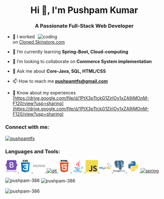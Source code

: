 <h1 align="center"> Hi 👋, I'm Pushpam Kumar</h1>
<h3 align="center">A Passionate Full-Stack Web Developer</h3>
<img align="right" alt="coding" width="400" src="https://camo.githubusercontent.com/8bf6f6d78abc81fcf9c49f10649423e73ea44bc248e83aaae8759d401c829a84/68747470733a2f2f70687973696373677572756b756c2e66696c65732e776f726470726573732e636f6d2f323031392f30322f6368617261637465722d312e676966">

- 🔭 I worked on [Cloned Skinstore.com](https://github.com/NarendraKumarSwami/construct_week01)

- 🌱 I’m currently learning **Spring-Boot, Cloud-computing**

- 👯 I’m looking to collaborate on **Commerce System implementation**

- 💬 Ask me about **Core-Java, SQL, HTML/CSS**

- 📫 How to reach me **pushpamtfs@gmail.com**

- 📄 Know about my experiences [https://drive.google.com/file/d/1PtX3pTtckG1ZirlOy1xZA9iMOnM-F120/view?usp=sharing](https://drive.google.com/file/d/1PtX3pTtckG1ZirlOy1xZA9iMOnM-F120/view?usp=sharing)

<h3 align="left">Connect with me:</h3>
<p align="left">
<a href="https://linkedin.com/in/pushpamtfs" target="blank"><img align="center" src="https://raw.githubusercontent.com/rahuldkjain/github-profile-readme-generator/master/src/images/icons/Social/linked-in-alt.svg" alt="pushpamtfs" height="30" width="40" /></a>
</p>

<h3 align="left">Languages and Tools:</h3>
<p align="left"> <a href="https://getbootstrap.com" target="_blank" rel="noreferrer"> <img src="https://raw.githubusercontent.com/devicons/devicon/master/icons/bootstrap/bootstrap-plain-wordmark.svg" alt="bootstrap" width="40" height="40"/> </a> <a href="https://www.w3schools.com/css/" target="_blank" rel="noreferrer"> <img src="https://raw.githubusercontent.com/devicons/devicon/master/icons/css3/css3-original-wordmark.svg" alt="css3" width="40" height="40"/> </a> <a href="https://expressjs.com" target="_blank" rel="noreferrer"> <img src="https://raw.githubusercontent.com/devicons/devicon/master/icons/express/express-original-wordmark.svg" alt="express" width="40" height="40"/> </a> <a href="https://git-scm.com/" target="_blank" rel="noreferrer"> <img src="https://www.vectorlogo.zone/logos/git-scm/git-scm-icon.svg" alt="git" width="40" height="40"/> </a> <a href="https://www.w3.org/html/" target="_blank" rel="noreferrer"> <img src="https://raw.githubusercontent.com/devicons/devicon/master/icons/html5/html5-original-wordmark.svg" alt="html5" width="40" height="40"/> </a> <a href="https://www.java.com" target="_blank" rel="noreferrer"> <img src="https://raw.githubusercontent.com/devicons/devicon/master/icons/java/java-original.svg" alt="java" width="40" height="40"/> </a> <a href="https://developer.mozilla.org/en-US/docs/Web/JavaScript" target="_blank" rel="noreferrer"> <img src="https://raw.githubusercontent.com/devicons/devicon/master/icons/javascript/javascript-original.svg" alt="javascript" width="40" height="40"/> </a> <a href="https://www.mysql.com/" target="_blank" rel="noreferrer"> <img src="https://raw.githubusercontent.com/devicons/devicon/master/icons/mysql/mysql-original-wordmark.svg" alt="mysql" width="40" height="40"/> </a> <a href="https://www.postgresql.org" target="_blank" rel="noreferrer"> <img src="https://raw.githubusercontent.com/devicons/devicon/master/icons/postgresql/postgresql-original-wordmark.svg" alt="postgresql" width="40" height="40"/> </a> <a href="https://www.python.org" target="_blank" rel="noreferrer"> <img src="https://raw.githubusercontent.com/devicons/devicon/master/icons/python/python-original.svg" alt="python" width="40" height="40"/> </a> <a href="https://spring.io/" target="_blank" rel="noreferrer"> <img src="https://www.vectorlogo.zone/logos/springio/springio-icon.svg" alt="spring" width="40" height="40"/> </a> </p>

<p><img align="left" src="https://github-readme-stats.vercel.app/api/top-langs?username=pushpam-386&show_icons=true&locale=en&layout=compact" alt="pushpam-386" /></p>

<p>&nbsp;<img align="center" src="https://github-readme-stats.vercel.app/api?username=pushpam-386&show_icons=true&locale=en" alt="pushpam-386" /></p>

<p><img align="center" src="https://github-readme-streak-stats.herokuapp.com/?user=pushpam-386&" alt="pushpam-386" /></p>
